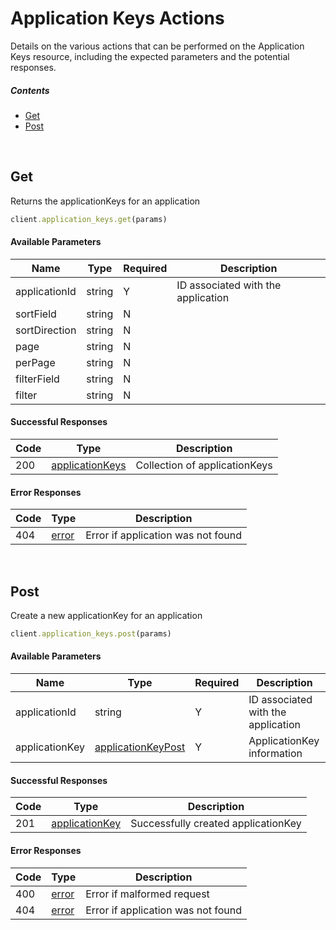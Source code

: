 # Application Keys Actions

Details on the various actions that can be performed on the
Application Keys resource, including the expected
parameters and the potential responses.

##### Contents

*   [Get](#get)
*   [Post](#post)

<br/>

## Get

Returns the applicationKeys for an application

```ruby
client.application_keys.get(params)
```

#### Available Parameters

| Name | Type | Required | Description |
| ---- | ---- | -------- | ----------- |
| applicationId | string | Y | ID associated with the application |
| sortField | string | N |  |
| sortDirection | string | N |  |
| page | string | N |  |
| perPage | string | N |  |
| filterField | string | N |  |
| filter | string | N |  |

#### Successful Responses

| Code | Type | Description |
| ---- | ---- | ----------- |
| 200 | [applicationKeys](_schemas.md#applicationkeys) | Collection of applicationKeys |

#### Error Responses

| Code | Type | Description |
| ---- | ---- | ----------- |
| 404 | [error](_schemas.md#error) | Error if application was not found |

<br/>

## Post

Create a new applicationKey for an application

```ruby
client.application_keys.post(params)
```

#### Available Parameters

| Name | Type | Required | Description |
| ---- | ---- | -------- | ----------- |
| applicationId | string | Y | ID associated with the application |
| applicationKey | [applicationKeyPost](_schemas.md#applicationkeypost) | Y | ApplicationKey information |

#### Successful Responses

| Code | Type | Description |
| ---- | ---- | ----------- |
| 201 | [applicationKey](_schemas.md#applicationkey) | Successfully created applicationKey |

#### Error Responses

| Code | Type | Description |
| ---- | ---- | ----------- |
| 400 | [error](_schemas.md#error) | Error if malformed request |
| 404 | [error](_schemas.md#error) | Error if application was not found |
